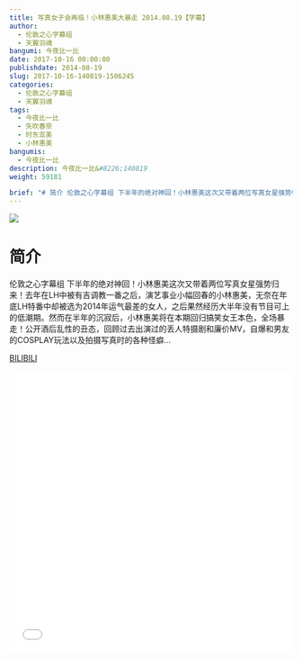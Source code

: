 ```yaml
---
title: 写真女子会再临！小林惠美大暴走 2014.08.19【字幕】
author: 
  - 伦敦之心字幕组
  - 天翼羽魂
bangumi: 今夜比一比
date: 2017-10-16 00:00:00
publishdate: 2014-08-19
slug: 2017-10-16-140819-1506245
categories: 
  - 伦敦之心字幕组
  - 天翼羽魂
tags: 
  - 今夜比一比
  - 矢吹春奈
  - 时东亚美
  - 小林惠美
bangumis: 
  - 今夜比一比
description: 今夜比一比&#8226;140819
weight: 59181

brief: "# 简介 伦敦之心字幕组 下半年的绝对神回！小林惠美这次又带着两位写真女星强势归来！去年在LH中被有吉调教一番之后，演艺事业小幅回春的小林惠美，无奈在年底LH特番中却被选为2014年运气最差的女人，之后果然经历大半年没有节目可上的低潮期。然而在半年的沉寂后，小林惠美将在本期回归搞笑女王本色，全场暴走！公开酒后乱性的丑态，回顾过去出演过的丢人特摄剧和廉价MV，自爆和男友的COSPLAY玩法以及拍摄写真时的各种怪癖…"
---
```


![](https://i.imgur.com/sxj1b7U.jpg)

# 简介  
伦敦之心字幕组 下半年的绝对神回！小林惠美这次又带着两位写真女星强势归来！去年在LH中被有吉调教一番之后，演艺事业小幅回春的小林惠美，无奈在年底LH特番中却被选为2014年运气最差的女人，之后果然经历大半年没有节目可上的低潮期。然而在半年的沉寂后，小林惠美将在本期回归搞笑女王本色，全场暴走！公开酒后乱性的丑态，回顾过去出演过的丢人特摄剧和廉价MV，自爆和男友的COSPLAY玩法以及拍摄写真时的各种怪癖…

  [BILIBILI](https://www.bilibili.com/video/av1506245/)


<div class="vcontainer">  <iframe class='video' src="//www.bilibili.com/blackboard/player.html?aid=1506245" width="100%" height="500" frameborder="0" allowfullscreen="allowfullscreen"></iframe></div>
